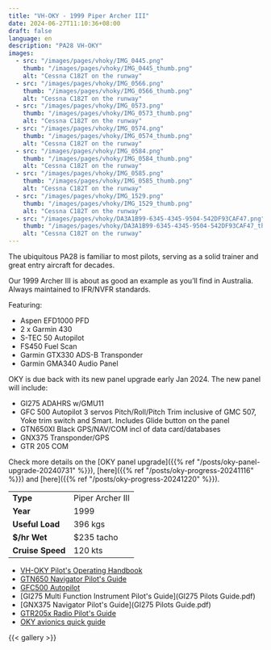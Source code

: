 ```yaml
---
title: "VH-OKY - 1999 Piper Archer III"
date: 2024-06-27T11:10:36+08:00
draft: false
language: en
description: "PA28 VH-OKY"
images:
  - src: "/images/pages/vhoky/IMG_0445.png"
    thumb: "/images/pages/vhoky/IMG_0445_thumb.png"
    alt: "Cessna C182T on the runway"
  - src: "/images/pages/vhoky/IMG_0566.png"
    thumb: "/images/pages/vhoky/IMG_0566_thumb.png"
    alt: "Cessna C182T on the runway"
  - src: "/images/pages/vhoky/IMG_0573.png"
    thumb: "/images/pages/vhoky/IMG_0573_thumb.png"
    alt: "Cessna C182T on the runway"
  - src: "/images/pages/vhoky/IMG_0574.png"
    thumb: "/images/pages/vhoky/IMG_0574_thumb.png"
    alt: "Cessna C182T on the runway"
  - src: "/images/pages/vhoky/IMG_0584.png"
    thumb: "/images/pages/vhoky/IMG_0584_thumb.png"
    alt: "Cessna C182T on the runway"
  - src: "/images/pages/vhoky/IMG_0585.png"
    thumb: "/images/pages/vhoky/IMG_0585_thumb.png"
    alt: "Cessna C182T on the runway"
  - src: "/images/pages/vhoky/IMG_1529.png"
    thumb: "/images/pages/vhoky/IMG_1529_thumb.png"
    alt: "Cessna C182T on the runway"
  - src: "/images/pages/vhoky/DA3A1B99-6345-4345-9504-542DF93CAF47.png"
    thumb: "/images/pages/vhoky/DA3A1B99-6345-4345-9504-542DF93CAF47_thumb.png"
    alt: "Cessna C182T on the runway"
---
```


The ubiquitous PA28 is familiar to most pilots, serving as a solid trainer and great entry aircraft for decades.

Our 1999 Archer III is about as good an example as you’ll find in Australia. Always maintained to IFR/NVFR standards.

Featuring:

- Aspen EFD1000 PFD
- 2 x Garmin 430
- S-TEC 50 Autopilot
- FS450 Fuel Scan
- Garmin GTX330 ADS-B Transponder
- Garmin GMA340 Audio Panel

OKY is due back with its new panel upgrade early Jan 2024. The new panel will include:

- GI275 ADAHRS w/GMU11
- GFC 500 Autopilot 3 servos Pitch/Roll/Pitch Trim inclusive of GMC 507, Yoke trim switch and Smart. Includes Glide button on the panel
- GTN650XI Black GPS/NAV/COM incl of data card/databases
- GNX375 Transponder/GPS
- GTR 205 COM

Check more details on the [OKY panel upgrade]({{% ref "/posts/oky-panel-upgrade-20240731" %}}), [here]({{% ref "/posts/oky-progress-20241116" %}}) and [here]({{% ref "/posts/oky-progress-20241220" %}}).

|                   |                  |
|-------------------|------------------|
| **Type**          | Piper Archer III |
| **Year**          | 1999              |
| **Useful Load**   | 396 kgs           |
| **$/hr Wet**      | $235 tacho      |
| **Cruise Speed**  | 120 kts           |

- [VH-OKY Pilot's Operating Handbook](VH-OKY-Pilots-Operating-Handbook.pdf)
- [GTN650 Navigator Pilot's Guide](GTN650XI_190-02327-03_f.pdf)
- [GFC500 Autopilot](GFC500_190-02291-07_09.pdf)
- [GI275 Multi Function Instrument Pilot's Guide](GI275 Pilots Guide.pdf)
- [GNX375 Navigator Pilot's Guide](GI275 Pilots Guide.pdf)
- [GTR205x Radio Pilot's Guide](GTR205_190-02766-22_a.pdf)
- [OKY avionics quick guide](Quickguide_V1_B.pdf)

{{< gallery >}}
